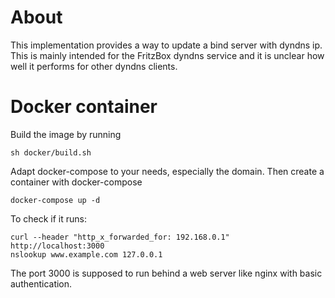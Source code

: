 # About

This implementation provides a way to update a bind server with dyndns ip. This is mainly intended for the FritzBox dyndns service and it is unclear how well it performs for other dyndns clients.

# Docker container

Build the image by running

```
sh docker/build.sh
```

Adapt docker-compose to your needs, especially the domain. Then create a container with docker-compose

```
docker-compose up -d
```

To check if it runs: 

```
curl --header "http_x_forwarded_for: 192.168.0.1" http://localhost:3000
nslookup www.example.com 127.0.0.1
```

The port 3000 is supposed to run behind a web server like nginx with basic authentication.

